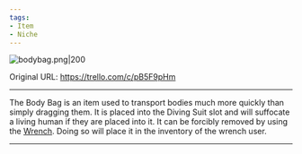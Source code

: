```yaml
---
tags:
- Item
- Niche
---
```


![bodybag.png\|200](/Items/Body%20Bag%20-%20Attachments/6718845db30472d958dd7d90.png)

Original URL: https://trello.com/c/pB5F9pHm

---

The Body Bag is an item used to transport bodies much more quickly than simply dragging them. It is placed into the Diving Suit slot and will suffocate a living human if they are placed into it. It can be forcibly removed by using the [Wrench](Wrench.md). Doing so will place it in the inventory of the wrench user.

---

